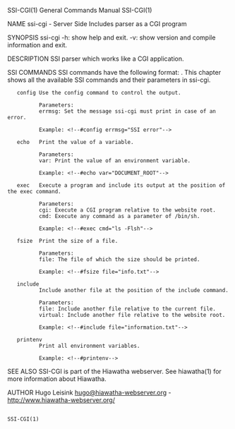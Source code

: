 SSI-CGI(1)                                                    General Commands Manual                                                   SSI-CGI(1)

NAME
       ssi-cgi - Server Side Includes parser as a CGI program

SYNOPSIS
       ssi-cgi
       -h: show help and exit.
       -v: show version and compile information and exit.

DESCRIPTION
       SSI parser which works like a CGI application.

SSI COMMANDS
       SSI  commands  have  the  following  format: <!--#command parameter="value"-->. This chapter shows all the available SSI commands and their
       parameters in ssi-cgi.

       config Use the config command to control the output.

              Parameters:
              errmsg: Set the message ssi-cgi must print in case of an error.

              Example: <!--#config errmsg="SSI error"-->

       echo   Print the value of a variable.

              Parameters:
              var: Print the value of an environment variable.

              Example: <!--#echo var="DOCUMENT_ROOT"-->

       exec   Execute a program and include its output at the position of the exec command.

              Parameters:
              cgi: Execute a CGI program relative to the website root.
              cmd: Execute any command as a parameter of /bin/sh.

              Example: <!--#exec cmd="ls -Flsh"-->

       fsize  Print the size of a file.

              Parameters:
              file: The file of which the size should be printed.

              Example: <!--#fsize file="info.txt"-->

       include
              Include another file at the position of the include command.

              Parameters:
              file: Include another file relative to the current file.
              virtual: Include another file relative to the website root.

              Example: <!--#include file="information.txt"-->

       printenv
              Print all environment variables.

              Example: <!--#printenv-->

SEE ALSO
       SSI-CGI is part of the Hiawatha webserver. See hiawatha(1) for more information about Hiawatha.

AUTHOR
       Hugo Leisink <hugo@hiawatha-webserver.org> - http://www.hiawatha-webserver.org/

                                                                                                                                        SSI-CGI(1)
